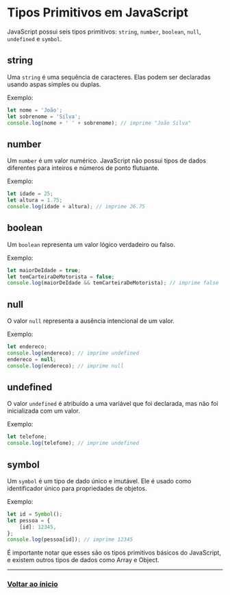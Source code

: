 # Tipos Primitivos em JavaScript

JavaScript possui seis tipos primitivos: `string`, `number`, `boolean`, `null`, `undefined` e `symbol`.

## string

Uma `string` é uma sequência de caracteres. Elas podem ser declaradas usando aspas simples ou duplas.

Exemplo:

```javascript
let nome = 'João';
let sobrenome = 'Silva';
console.log(nome + ' ' + sobrenome); // imprime "João Silva"
```

## number

Um `number` é um valor numérico. JavaScript não possui tipos de dados diferentes para inteiros e números de ponto flutuante.

Exemplo:

```javascript
let idade = 25;
let altura = 1.75;
console.log(idade + altura); // imprime 26.75
```

## boolean

Um `boolean` representa um valor lógico verdadeiro ou falso.

Exemplo:

```javascript
let maiorDeIdade = true;
let temCarteiraDeMotorista = false;
console.log(maiorDeIdade && temCarteiraDeMotorista); // imprime false
```

## null

O valor `null` representa a ausência intencional de um valor.

Exemplo:

```javascript
let endereco;
console.log(endereco); // imprime undefined
endereco = null;
console.log(endereco); // imprime null
```

## undefined

O valor `undefined` é atribuído a uma variável que foi declarada, mas não foi inicializada com um valor.

Exemplo:

```javascript
let telefone;
console.log(telefone); // imprime undefined
```

## symbol

Um `symbol` é um tipo de dado único e imutável. Ele é usado como identificador único para propriedades de objetos.

Exemplo:

```javascript
let id = Symbol();
let pessoa = {
    [id]: 12345,
};
console.log(pessoa[id]); // imprime 12345
```

É importante notar que esses são os tipos primitivos básicos do JavaScript, e existem outros tipos de dados como Array e Object.

---

### [Voltar ao ínicio](./index.md)
